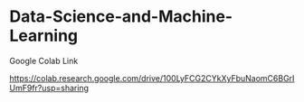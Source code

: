 # Data-Science-and-Machine-Learning

Google Colab Link

https://colab.research.google.com/drive/100LyFCG2CYkXyFbuNaomC6BGrIUmF9fr?usp=sharing
